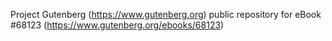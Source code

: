 Project Gutenberg (https://www.gutenberg.org) public repository for eBook #68123 (https://www.gutenberg.org/ebooks/68123)
